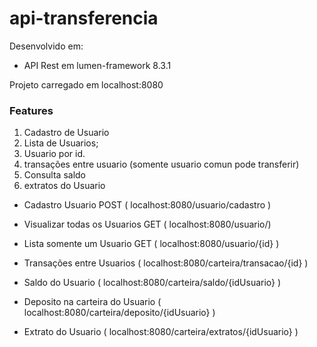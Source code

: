 # api-transferencia
 
Desenvolvido em:
- API Rest em lumen-framework 8.3.1

Projeto carregado em localhost:8080

### Features

1) Cadastro de Usuario
2) Lista de Usuarios;
3) Usuario por id.
4) transações entre usuario (somente usuario comun pode transferir)
5) Consulta saldo
6) extratos do Usuario


- Cadastro Usuario POST ( localhost:8080/usuario/cadastro )

- Visualizar todas os Usuarios GET ( localhost:8080/usuario/)

- Lista somente um Usuario GET ( localhost:8080/usuario/{id} )
    
- Transações entre Usuarios ( localhost:8080/carteira/transacao/{id} )
    
- Saldo do Usuario ( localhost:8080/carteira/saldo/{idUsuario} )
    
- Deposito na carteira do Usuario ( localhost:8080/carteira/deposito/{idUsuario} )

- Extrato do Usuario ( localhost:8080/carteira/extratos/{idUsuario} )

